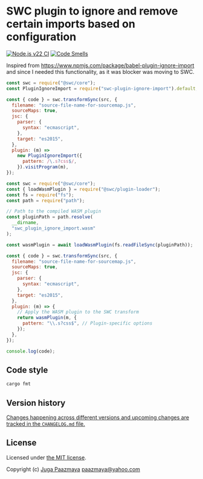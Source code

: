 # SWC plugin to ignore and remove certain imports based on configuration

[![Node.js v22 CI](https://github.com/paazmaya/swc-plugin-ignore-import/actions/workflows/linting-and-unit-testing.yml/badge.svg)](https://github.com/paazmaya/swc-plugin-ignore-import/actions/workflows/linting-and-unit-testing.yml)
[![Code Smells](https://sonarcloud.io/api/project_badges/measure?project=paazmaya_swc-plugin-ignore-import&metric=code_smells)](https://sonarcloud.io/summary/new_code?id=paazmaya_swc-plugin-ignore-import)

Inspired from https://www.npmjs.com/package/babel-plugin-ignore-import and since I needed this functionality, as it was blocker was moving to SWC.

```js
const swc = require("@swc/core");
const PluginIgnoreImport = require("swc-plugin-ignore-import").default;

const { code } = swc.transformSync(src, {
  filename: "source-file-name-for-sourcemap.js",
  sourceMaps: true,
  jsc: {
    parser: {
      syntax: "ecmascript",
    },
    target: "es2015",
  },
  plugin: (m) =>
    new PluginIgnoreImport({
      pattern: /\.s?css$/,
    }).visitProgram(m),
});
```


```js
const swc = require("@swc/core");
const { loadWasmPlugin } = require("@swc/plugin-loader");
const fs = require("fs");
const path = require("path");

// Path to the compiled WASM plugin
const pluginPath = path.resolve(
  __dirname,
  "swc_plugin_ignore_import.wasm"
);

const wasmPlugin = await loadWasmPlugin(fs.readFileSync(pluginPath));

const { code } = swc.transformSync(src, {
  filename: "source-file-name-for-sourcemap.js",
  sourceMaps: true,
  jsc: {
    parser: {
      syntax: "ecmascript",
    },
    target: "es2015",
  },
  plugin: (m) => {
    // Apply the WASM plugin to the SWC transform
    return wasmPlugin(m, {
      pattern: "\\.s?css$", // Plugin-specific options
    });
  },
});

console.log(code);

```

## Code style

```sh
cargo fmt
```

## Version history

[Changes happening across different versions and upcoming changes are tracked in the `CHANGELOG.md` file.](CHANGELOG.md)

## License

Licensed under [the MIT license](LICENSE).

Copyright (c) [Juga Paazmaya](https://paazmaya.fi) <paazmaya@yahoo.com>
